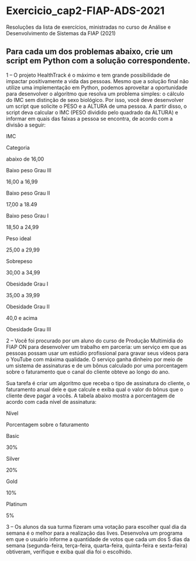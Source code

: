 # Exercicio_cap2-FIAP-ADS-2021
Resoluções da lista de exercícios, ministradas no curso de Análise e Desenvolvimento de Sistemas da FIAP (2021)

## Para cada um dos problemas abaixo, crie um script em Python com a solução correspondente.

1 – O projeto HealthTrack é o máximo e tem grande possibilidade de impactar positivamente a vida das pessoas. Mesmo que a solução final não utilize uma implementação em Python, podemos aproveitar a oportunidade para desenvolver o algoritmo que resolva um problema simples: o cálculo do IMC sem distinção de sexo biológico. Por isso, você deve desenvolver um script que solicite o PESO e a ALTURA de uma pessoa. A partir disso, o script deva calcular o IMC (PESO dividido pelo quadrado da ALTURA) e informar em quais das faixas a pessoa se encontra, de acordo com a divisão a seguir:

IMC
	

Categoria

abaixo de 16,00
	

Baixo peso Grau III

16,00 a 16,99
	

Baixo peso Grau II

17,00 a 18.49
	

Baixo peso Grau I

18,50 a 24,99
	

Peso ideal

25,00 a 29,99
	

Sobrepeso

30,00 a 34,99
	

Obesidade Grau I

35,00 a 39,99
	

Obesidade Grau II

40,0 e acima
	

Obesidade Grau III

 

2 – Você foi procurado por um aluno do curso de Produção Multimídia do FIAP ON para desenvolver um trabalho em parceria: um serviço em que as pessoas possam usar um estúdio profissional para gravar seus vídeos para o YouTube com máxima qualidade. O serviço ganha dinheiro por meio de um sistema de assinaturas e de um bônus calculado por uma porcentagem sobre o faturamento que o canal do cliente obteve ao longo do ano.

Sua tarefa é criar um algoritmo que receba o tipo de assinatura do cliente, o faturamento anual dele e que calcule e exiba qual o valor do bônus que o cliente deve pagar a vocês. A tabela abaixo mostra a porcentagem de acordo com cada nível de assinatura:

Nível
	

Porcentagem sobre o faturamento

Basic
	

30%

Silver
	

20%

Gold
	

10%

Platinum
	

5%

 

3 – Os alunos da sua turma fizeram uma votação para escolher qual dia da semana é o melhor para a realização das lives. Desenvolva um programa em que o usuário informe a quantidade de votos que cada um dos 5 dias da semana (segunda-feira, terça-feira, quarta-feira, quinta-feira e sexta-feira) obtiveram, verifique e exiba qual dia foi o escolhido.
